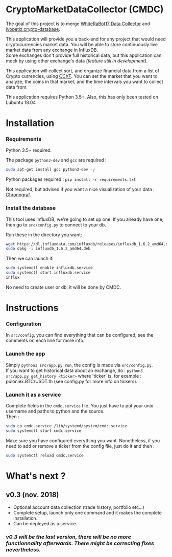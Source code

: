 # CryptoMarketDataCollector (CMDC)
The goal of this project is to merge [WhiteRaBot17 Data Collector](https://github.com/WhiteRaBot17/BittrexDataCollector) and [ivopetiz crypto-database](https://github.com/ivopetiz/crypto-database).  

This application will provide you a back-end for any project that would need cryptocurrencies market data.
You will be able to store continuously live market data from any exchange in InfluxDB.   
Some exchanges don't provide full historical data, but this application can mock by using other exchange's data _(feature still in development)_.  


This application will collect sort, and organize financial data from a list of Crypto currencies, using [CCXT](https://github.com/ccxt/ccxt). You can set the market that you want to analyze, the coins in that market, and the time intervals you want to collect data from. 

This application requires Python 3.5+. Also, this has only been tested on Lubuntu 18.04


# Installation

### Requirements  
Python 3.5+ required.

The package ```python3-dev``` and ```gcc``` are required : 
```bash
sudo apt-get install gcc python3-dev -y
``` 

Python packages required : ```pip install -r requirements.txt```

Not required, but advised if you want a nice visualization of your data : [Chronograf](https://portal.influxdata.com/downloads#influxdb).   

### Install the database  
This tool uses InfluxDB, we're going to set up one. If you already have one, then go to ```src/config.py``` to connect to your db.

Run these in the directory you want:   
      
```bash
wget https://dl.influxdata.com/influxdb/releases/influxdb_1.6.2_amd64.deb
sudo dpkg -i influxdb_1.6.2_amd64.deb
```

Then we can launch it:
```bash
sudo systemctl enable influxdb.service
sudo systemctl start influxdb.service
influx
```

No need to create user or db, it will be done by CMDC.

# Instructions

### Configuration
In ```src/config```, you can find everything that can be configured, see the comments on each line for more info.

### Launch the app
Simply ```python3 src/app.py run```, the config is made via ```src/config.py```.   
If you want to get historical data about an exchange, do : ```python3 src/app.py get_history <ticker>``` where 'ticker' is, for example : poloniex.BTC/USDT.1h (see config.py for more info on tickers).

### Launch it as a service
Complete fields in the ```cmdc.service``` file. You just have to put your unix username and paths to python and the source.   
Then :   
```bash
sudo cp cmdc.service /lib/systemd/system/cmdc.service
sudo systemctl start cmdc.service
```
Make sure you have configured everything you want. Nonetheless, if you need to add or remove a ticker from the config file, just do it and then :
```bash
sudo systemctl reload cmdc.service
```


# What's next ?

## v0.3 (nov. 2018)
- Optional account data collection (trade history, portfolio etc...)     
- Complete setup, launch only one command and it makes the complete installation.      
- Can be deployed as a service.  

### ***v0.3** will be the last version, there will be no more functionnality afterwards. There might be correcting fixes nevertheless.*  

